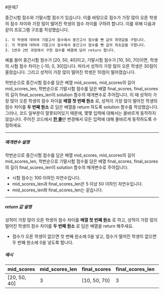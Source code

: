#문제7

중간시험 점수와 기말시험 점수가 있습니다. 이를 바탕으로 점수가 가장 많이 오른 학생의 점수 차이와 가장 많이 떨어진 학생의 점수 차이를 구하려 합니다. 이를 위해 다음과 같이 프로그램 구조를 작성했습니다.

```
1. 각 학생에 대하여 기말고사 점수에서 중간고사 점수를 뺀 값의 최댓값을 구합니다.
2. 각 학생에 대하여 기말고사 점수에서 중간고사 점수를 뺀 값의 최솟값을 구합니다.
3. 1번과 2번 과정에서 구한 점수를 배열에 담아 return 합니다.
```

예를 들어 중간시험 점수가 [20, 50, 40]이고, 기말시험 점수가 [10, 50, 70]이면, 학생의 시험 점수 차이는 [-10, 0, 30]입니다. 따라서 성적이 가장 많이 오른 학생은 30점이 올랐습니다. 그리고 성적이 가장 많이 떨어진 학생은 10점이 떨어졌습니다.

학번순으로 중간시험 점수를 담은 배열 mid_scores, mid_scores의 길이 mid_scores_len, 학번순으로 기말시험 점수를 담은 배열 final_scores, final_scores의 길이 final_scores_len이 solution 함수의 매개변수로 주어집니다. 이 때 성적이 가장 많이 오른 학생의 점수 차이를 **배열 첫 번째 원소** 로, 성적이 가장 많이 떨어진 학생의 점수 차이를 **두 번째 원소** 로 담은 배열을 return 하도록 solution 함수를 작성했습니다. 그러나, 코드 일부분이 잘못되어있기 때문에, 몇몇 입력에 대해서는 올바르게 동작하지 않습니다. 주어진 코드에서 <U>**한 줄**</U>만 변경해서 모든 입력에 대해 올바르게 동작하도록 수정하세요.

---
##### 매개변수 설명
학번순으로 중간시험 점수를 담은 배열 mid_scores, mid_scores의 길이 mid_scores_len, 학번순으로 기말시험 점수를 담은 배열 final_scores, final_scores의 길이 final_scores_len이 solution 함수의 매개변수로 주어집니다.

* 시험 점수는 100 이하인 자연수입니다.
* mid_scores_len과 final_scores_len은 5 이상 50 이하인 자연수입니다.
* mid_scores_len와 final_scores_len는 같습니다.

---
##### return 값 설명

성적이 가장 많이 오른 학생의 점수 차이를 **배열 첫 번째 원소** 로 하고,  성적이 가장 많이 떨어진 학생의 점수 차이를 **두 번째 원소** 로 담은 배열을 return 해주세요.
* 점수가 오른 학생이 없으면 첫 번째 원소에 0을 넣고, 점수가 떨어진 학생이 없으면 두 번째 원소에 0을 넣도록 합니다.


##### 예시

| mid_scores   | mid_scores_len | final_scores | final_scores_len | return    |
|--------------|----------------|--------------|------------------|-----------|
| [20, 50, 40] | 3              | [10, 50, 70] | 3                | [30, -10] |
